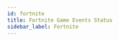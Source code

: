 ```yaml
---
id: fortnite
title: Fortnite Game Events Status
sidebar_label: Fortnite
---
```


<meta http-equiv="Content-Type" content="text/html charset=utf-8"/>
<!-- importing React -->
<script src="https://unpkg.com/react@15/dist/react.js"></script>
<!-- importing React-Dom -->
<script src="https://unpkg.com/react-dom@15/dist/react-dom.js"></script>
<!-- importing babel for jsx -->
<script src=" https://unpkg.com/babel-standalone@6/babel.min.js"></script>
<!-- importing the remarkable plugin -->
<script src="https://cdnjs.cloudflare.com/ajax/libs/remarkable/1.7.1/remarkable.js"></script>
<!-- importing games metadata -->
<script src="/js/games_metadata.js"></script>

<div id="gameEventsStatus">
  <!-- GameID - this page's game ID, very important -->
  <script> const GameID = 21216; const DocsLink = "../api/overwolf-games-events-fortnite";</script>
  <script type="text/jsx" src="/jsx/specificGameEventsStatus.jsx"></script>
</div>